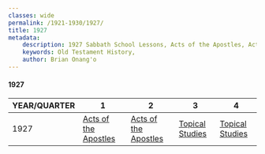 ```yaml
---
classes: wide
permalink: /1921-1930/1927/
title: 1927
metadata:
    description: 1927 Sabbath School Lessons, Acts of the Apostles, Acts of the Apostles, Topical Studies , Topical Studies 
    keywords: Old Testament History,
    author: Brian Onang'o
---
```


#### 1927

YEAR/QUARTER |   1  | 2| 3| 4
-------------|------------|---|--|---
1927   |  [Acts of the Apostles](/1921-1930/1927/quarter1) | [Acts of the Apostles](/1921-1930/1927/quarter2) | [Topical Studies ](/1921-1930/1927/quarter3) | [Topical Studies ](/1921-1930/1927/quarter4) |
 